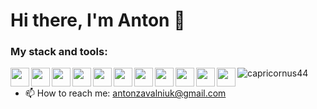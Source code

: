 <!--
**capricornus44/capricornus44** is a ✨ _special_ ✨ repository because its `README.md` (this file) appears on your GitHub profile.

Here are some ideas to get you started:

- 🔭 I’m currently working on ...
- 🌱 I’m currently learning ...
- 👯 I’m looking to collaborate on ...
- 🤔 I’m looking for help with ...
- 💬 Ask me about ...
- 📫 How to reach me: ...
- 😄 Pronouns: ...
- ⚡ Fun fact: ...

<img align="left" alt="HTML5" width="32px" src="https://raw.githubusercontent.com/github/explore/80688e429a7d4ef2fca1e82350fe8e3517d3494d/topics/html/html.png" />
  <img align="left" alt="CSS3" width="32px" src="https://raw.githubusercontent.com/github/explore/80688e429a7d4ef2fca1e82350fe8e3517d3494d/topics/css/css.png" />
  <img align="left" alt="Sass" width="32px" src="https://raw.githubusercontent.com/github/explore/80688e429a7d4ef2fca1e82350fe8e3517d3494d/topics/sass/sass.png" />
  <img align="left" alt="JavaScript" width="32px" src="https://raw.githubusercontent.com/github/explore/80688e429a7d4ef2fca1e82350fe8e3517d3494d/topics/javascript/javascript.png" />
  <img align="left" alt="React" width="32px" src="https://raw.githubusercontent.com/github/explore/80688e429a7d4ef2fca1e82350fe8e3517d3494d/topics/react/react.png" />
  <img align="left" alt="Redux" width="32px" src="https://raw.githubusercontent.com/github/explore/80688e429a7d4ef2fca1e82350fe8e3517d3494d/topics/react/redux.png" />
  <img align="left" alt="Node.js" width="32px" src="https://raw.githubusercontent.com/github/explore/80688e429a7d4ef2fca1e82350fe8e3517d3494d/topics/nodejs/nodejs.png" />
  <img align="left" alt="GitHub" width="32px" src="https://raw.githubusercontent.com/github/explore/78df643247d429f6cc873026c0622819ad797942/topics/github/github.png" />
  <img align="left" alt="Git" width="32px" src="https://raw.githubusercontent.com/github/explore/80688e429a7d4ef2fca1e82350fe8e3517d3494d/topics/git/git.png" />
  <img align="left" alt="Webpack" width="32px" src="https://raw.githubusercontent.com/github/explore/80688e429a7d4ef2fca1e82350fe8e3517d3494d/topics/webpack/webpack.png" />
  <img align="left" alt="MongoDB" width="32px" src="https://raw.githubusercontent.com/github/explore/80688e429a7d4ef2fca1e82350fe8e3517d3494d/topics/mongodb/mongodb.png" />
  <img alt="Visual Studio Code" width="32px" src="https://raw.githubusercontent.com/github/explore/80688e429a7d4ef2fca1e82350fe8e3517d3494d/topics/visual-studio-code/visual-studio-code.png" />
  <img align="left" alt="Terminal" width="32px" src="https://raw.githubusercontent.com/github/explore/80688e429a7d4ef2fca1e82350fe8e3517d3494d/topics/terminal/terminal.png" />
-->

<h1 aligh="center">Hi there, I'm Anton 👋</h1>

### My stack and tools:

<p>
  <img src="https://cdn.jsdelivr.net/npm/simple-icons@3.0.1/icons/html5.svg" height="30" width="30" align="left">
  <img src="https://cdn.jsdelivr.net/npm/simple-icons@3.0.1/icons/css3.svg" height="30" width="30" align="left">
  <img src="https://cdn.jsdelivr.net/npm/simple-icons@3.0.1/icons/sass.svg" height="30" width="30" align="left">
  <img src="https://cdn.jsdelivr.net/npm/simple-icons@3.0.1/icons/javascript.svg" height="30" width="30" align="left">
  <img src="https://cdn.jsdelivr.net/npm/simple-icons@3.0.1/icons/react.svg" height="30" width="30" align="left">
  <img src="https://cdn.jsdelivr.net/npm/simple-icons@3.0.1/icons/redux.svg" height="30" width="30" align="left">
  <img src="https://cdn.jsdelivr.net/npm/simple-icons@3.0.1/icons/github.svg" height="30" width="30" align="left">
  <img src="https://cdn.jsdelivr.net/npm/simple-icons@3.0.1/icons/git.svg" height="30" width="30" align="left">
  <img src="https://cdn.jsdelivr.net/npm/simple-icons@3.0.1/icons/webpack.svg" height="30" width="30" align="left">
  <img src="https://cdn.jsdelivr.net/npm/simple-icons@3.0.1/icons/mongodb.svg" height="30" width="30" align="left">
  <img src="https://cdn.jsdelivr.net/npm/simple-icons@3.0.1/icons/visualstudiocode.svg" height="30" width="30" align="left">
</p>
  
  <img src="https://github-readme-stats.vercel.app/api?username=capricornus44&show_icon=true" alt="capricornus44">

- 📫 How to reach me: <a href="mailto:antonzavalniuk@gmail.com" target="_blank">antonzavalniuk@gmail.com</a>



